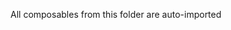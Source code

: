 <!-- https://nuxt.com/docs/guide/directory-structure/composables -->

All composables from this folder are auto-imported